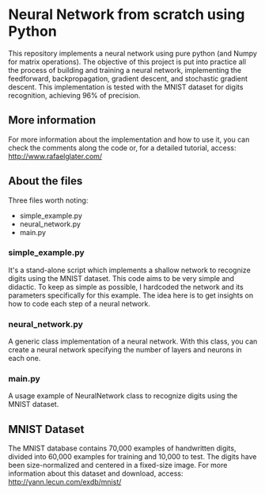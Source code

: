# Neural Network from scratch using Python 
This repository implements a neural network using pure python (and Numpy for matrix operations).
The objective of this project is put into practice all the process of building and training a neural network, implementing the feedforward, backpropagation, gradient descent, and stochastic gradient descent. This implementation is tested with the MNIST dataset for digits recognition, achieving 96% of precision.

## More information
For more information about the implementation and how to use it, you can check the comments along the code or, for a detailed tutorial, access: http://www.rafaelglater.com/

## About the files
Three files worth noting:
* simple_example.py
* neural_network.py
* main.py

### simple_example.py
It's a stand-alone script which implements a shallow network to recognize digits using the MNIST dataset. This code aims to be very simple and didactic. To keep as simple as possible, I hardcoded the network and its parameters specifically for this example. The idea here is to get insights on how to code each step of a neural network.

### neural_network.py
A generic class implementation of a neural network. With this class, you can create a neural network specifying the number of
layers and neurons in each one.

### main.py
A usage example of NeuralNetwork class to recognize digits using the MNIST dataset.


## MNIST Dataset
The MNIST database contains 70,000 examples of handwritten digits, divided into 60,000 examples for training and 10,000 to test.  The digits have been size-normalized and centered in a fixed-size image. For more information about this dataset and download, access: http://yann.lecun.com/exdb/mnist/
